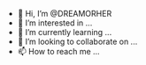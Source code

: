 - 👋 Hi, I’m @DREAMORHER
- 👀 I’m interested in ...
- 🌱 I’m currently learning ...
- 💞️ I’m looking to collaborate on ...
- 📫 How to reach me ...

<!---
DREAMORHER/DREAMORHER is a ✨ special ✨ repository because its `README.md` (this file) appears on your GitHub profile.
You can click the Preview link to take a look at your changes.
--->
